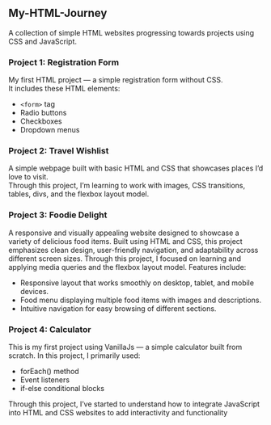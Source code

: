 ## My-HTML-Journey
A collection of simple HTML websites progressing towards projects using CSS and JavaScript.


### Project 1: Registration Form
My first HTML project — a simple registration form without CSS.  
It includes these HTML elements:  
- `<form>` tag  
- Radio buttons  
- Checkboxes  
- Dropdown menus


### Project 2: Travel Wishlist
A simple webpage built with basic HTML and CSS that showcases places I’d love to visit.  
Through this project, I’m learning to work with images, CSS transitions, tables, divs, and the flexbox layout model.


### Project 3: Foodie Delight
A responsive and visually appealing website designed to showcase a variety of delicious food items. Built using HTML and CSS, this project emphasizes clean design, user-friendly navigation, and adaptability across different screen sizes.
Through this project, I focused on learning and applying media queries and the flexbox layout model.
Features include:
- Responsive layout that works smoothly on desktop, tablet, and mobile devices.
- Food menu displaying multiple food items with images and descriptions.
- Intuitive navigation for easy browsing of different sections.


### Project 4: Calculator
This is my first project using VanillaJs — a simple calculator built from scratch.
In this project, I primarily used:
- forEach() method
- Event listeners
- if-else conditional blocks

Through this project, I’ve started to understand how to integrate JavaScript into HTML and CSS websites to add interactivity and functionality
